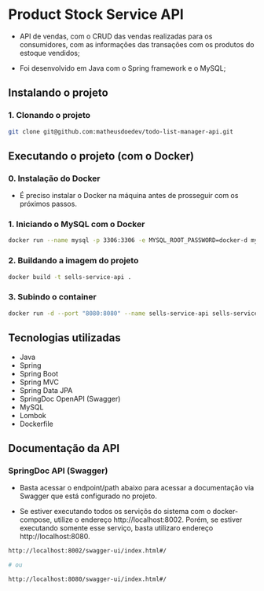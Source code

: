 # Product Stock Service API

- API de vendas, com o CRUD das vendas realizadas para os consumidores, com as informações das transações com os produtos do estoque vendidos;

- Foi desenvolvido em Java com o Spring framework e o MySQL;

## Instalando o projeto

### 1. Clonando o projeto

```sh
git clone git@github.com:matheusdoedev/todo-list-manager-api.git
```

## Executando o projeto (com o Docker)

### 0. Instalação do Docker

- É preciso instalar o Docker na máquina antes de prosseguir com os próximos passos.

### 1. Iniciando o MySQL com o Docker

```sh
docker run --name mysql -p 3306:3306 -e MYSQL_ROOT_PASSWORD=docker-d mysql:latest
```

### 2. Buildando a imagem do projeto

```sh
docker build -t sells-service-api .
```

### 3. Subindo o container

```sh
docker run -d --port "8080:8080" --name sells-service-api sells-service-api
```

## Tecnologias utilizadas

- Java
- Spring
- Spring Boot
- Spring MVC
- Spring Data JPA
- SpringDoc OpenAPI (Swagger)
- MySQL
- Lombok
- Dockerfile

## Documentação da API

### SpringDoc API (Swagger)

- Basta acessar o endpoint/path abaixo para acessar a documentação via Swagger que está configurado no projeto.

- Se estiver executando todos os serviçõs do sistema com o docker-compose, utilize o endereço http://localhost:8002. Porém, se estiver executando somente esse serviço, basta utilizaro endereço http://localhost:8080.

```sh
http://localhost:8002/swagger-ui/index.html#/

# ou

http://localhost:8080/swagger-ui/index.html#/
```
